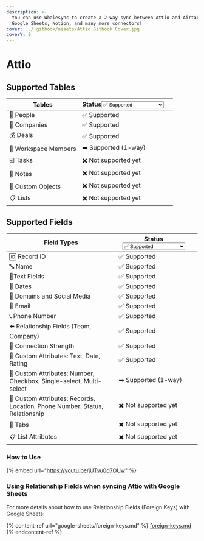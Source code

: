 ```yaml
---
description: >-
  You can use Whalesync to create a 2-way sync between Attio and Airtable,
  Google Sheets, Notion, and many more connectors!
cover: ../.gitbook/assets/Attio Gitbook Cover.jpg
coverY: 0
---
```


# Attio

## Supported Tables

<table><thead><tr><th>Tables</th><th>Status<select><option value="e06f8215296841cbb9b56300554bc898" label="✅ Supported" color="blue"></option><option value="26a18353ef33429b8325cf29bcbeeb54" label="➡️ Supported (1-way)" color="blue"></option><option value="17ee2063f0304528872db331d6c89a93" label="✅ Supported (as JSON)" color="blue"></option><option value="c915e2668c0b48a88fada9c39263f0c1" label="✖️ Not supported yet" color="blue"></option><option value="IWkvGke3mje6" label="✖️  Coming Soon!" color="blue"></option></select></th><th data-hidden></th></tr></thead><tbody><tr><td>👥 People</td><td><span data-option="e06f8215296841cbb9b56300554bc898">✅ Supported</span></td><td></td></tr><tr><td>🏢 Companies</td><td><span data-option="e06f8215296841cbb9b56300554bc898">✅ Supported</span></td><td></td></tr><tr><td><span data-gb-custom-inline data-tag="emoji" data-code="1f4b0">💰</span> Deals</td><td><span data-option="e06f8215296841cbb9b56300554bc898">✅ Supported</span></td><td></td></tr><tr><td>👤 Workspace Members</td><td><span data-option="26a18353ef33429b8325cf29bcbeeb54">➡️ Supported (1-way)</span></td><td></td></tr><tr><td>☑️ Tasks</td><td><span data-option="c915e2668c0b48a88fada9c39263f0c1">✖️ Not supported yet</span></td><td></td></tr><tr><td>📝 Notes</td><td><span data-option="c915e2668c0b48a88fada9c39263f0c1">✖️ Not supported yet</span></td><td></td></tr><tr><td><span data-gb-custom-inline data-tag="emoji" data-code="1f6d1">🛑</span> Custom Objects</td><td><span data-option="c915e2668c0b48a88fada9c39263f0c1">✖️ Not supported yet</span></td><td></td></tr><tr><td>📋 Lists</td><td><span data-option="c915e2668c0b48a88fada9c39263f0c1">✖️ Not supported yet</span></td><td></td></tr></tbody></table>

## Supported Fields

<table><thead><tr><th>Field Types</th><th>Status<select><option value="e06f8215296841cbb9b56300554bc898" label="✅ Supported" color="blue"></option><option value="26a18353ef33429b8325cf29bcbeeb54" label="➡️ Supported (1-way)" color="blue"></option><option value="17ee2063f0304528872db331d6c89a93" label="✅ Supported (as JSON)" color="blue"></option><option value="c915e2668c0b48a88fada9c39263f0c1" label="✖️ Not supported yet" color="blue"></option></select></th><th data-hidden></th></tr></thead><tbody><tr><td><span data-gb-custom-inline data-tag="emoji" data-code="1f194">🆔</span> Record ID</td><td><span data-option="e06f8215296841cbb9b56300554bc898">✅ Supported</span></td><td></td></tr><tr><td><span data-gb-custom-inline data-tag="emoji" data-code="1f524">🔤</span> Name </td><td><span data-option="e06f8215296841cbb9b56300554bc898">✅ Supported</span></td><td></td></tr><tr><td><span data-gb-custom-inline data-tag="emoji" data-code="1f4c4">📄</span>Text Fields</td><td><span data-option="e06f8215296841cbb9b56300554bc898">✅ Supported</span></td><td></td></tr><tr><td><span data-gb-custom-inline data-tag="emoji" data-code="1f4c5">📅</span> Dates</td><td><span data-option="e06f8215296841cbb9b56300554bc898">✅ Supported</span></td><td></td></tr><tr><td><span data-gb-custom-inline data-tag="emoji" data-code="1f517">🔗</span> Domains and Social Media</td><td><span data-option="e06f8215296841cbb9b56300554bc898">✅ Supported</span></td><td></td></tr><tr><td><span data-gb-custom-inline data-tag="emoji" data-code="1f4e7">📧</span> Email</td><td><span data-option="e06f8215296841cbb9b56300554bc898">✅ Supported</span></td><td></td></tr><tr><td><span data-gb-custom-inline data-tag="emoji" data-code="1f4de">📞</span> Phone Number</td><td><span data-option="e06f8215296841cbb9b56300554bc898">✅ Supported</span></td><td></td></tr><tr><td><span data-gb-custom-inline data-tag="emoji" data-code="2b05">⬅️</span> Relationship Fields (Team, Company)</td><td><span data-option="e06f8215296841cbb9b56300554bc898">✅ Supported</span></td><td></td></tr><tr><td><span data-gb-custom-inline data-tag="emoji" data-code="1f4aa">💪</span> Connection Strength </td><td><span data-option="e06f8215296841cbb9b56300554bc898">✅ Supported</span></td><td></td></tr><tr><td><span data-gb-custom-inline data-tag="emoji" data-code="1f4cf">📏</span> Custom Attributes: Text, Date, Rating</td><td><span data-option="e06f8215296841cbb9b56300554bc898">✅ Supported</span></td><td></td></tr><tr><td><span data-gb-custom-inline data-tag="emoji" data-code="1f4d0">📐</span> Custom Attributes: Number, Checkbox, Single-select, Multi-select</td><td><span data-option="26a18353ef33429b8325cf29bcbeeb54">➡️ Supported (1-way)</span></td><td></td></tr><tr><td><span data-gb-custom-inline data-tag="emoji" data-code="1f6d1">🛑</span> Custom Attributes: Records, Location, Phone Number, Status, Relationship</td><td><span data-option="c915e2668c0b48a88fada9c39263f0c1">✖️ Not supported yet</span></td><td></td></tr><tr><td><span data-gb-custom-inline data-tag="emoji" data-code="1f4d1">📑</span> Tabs</td><td><span data-option="c915e2668c0b48a88fada9c39263f0c1">✖️ Not supported yet</span></td><td></td></tr><tr><td>📋 List Attributes</td><td><span data-option="c915e2668c0b48a88fada9c39263f0c1">✖️ Not supported yet</span></td><td></td></tr></tbody></table>

### How to Use

{% embed url="https://youtu.be/jUTvu0d7OUw" %}

### Using Relationship Fields when syncing Attio with Google Sheets

For more details about how to use Relationship Fields (Foreign Keys) with Google Sheets:

{% content-ref url="google-sheets/foreign-keys.md" %}
[foreign-keys.md](google-sheets/foreign-keys.md)
{% endcontent-ref %}
